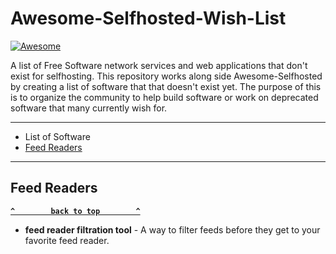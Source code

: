 # Awesome-Selfhosted-Wish-List
[![Awesome](https://cdn.rawgit.com/sindresorhus/awesome/d7305f38d29fed78fa85652e3a63e154dd8e8829/media/badge.svg)](https://github.com/sindresorhus/awesome)

A list of Free Software network services and web applications that don't exist for selfhosting. This repository works along side Awesome-Selfhosted by creating a list of software that that doesn't exist yet. The purpose of this is to organize the community to help build software or work on deprecated software that many currently wish for.

--------------------

- List of Software
- [Feed Readers](#feed-readers)
--------------------

<!-- BEGIN SOFTWARE LIST -->
## Feed Readers

**[`^        back to top        ^`](#)**

- **feed reader filtration tool** - A way to filter feeds before they get to your favorite feed reader.
<p><a href="https://api.gh-polls.com/poll/01DBBDZZP8E78XZWNDPTD82909/want/vote"><img src="https://api.gh-polls.com/poll/01DBBDZZP8E78XZWNDPTD82909/want" alt=""></a>
<a href="https://api.gh-polls.com/poll/01DBBDZZP8E78XZWNDPTD82909/Don&#39;t%20want/vote"><img src="https://api.gh-polls.com/poll/01DBBDZZP8E78XZWNDPTD82909/Don&#39;t%20want" alt=""></a></p>
